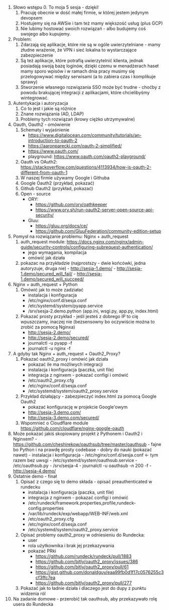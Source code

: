 1. Słowo wstępu
    0. To moja 5 sesja - dzięki!
    1. Pracuję obecnie w dość małej firmie, w której jestem jedynym devopsem
    2. Hostujemy się na AWSie i tam też mamy większość usług (plus GCP)
    3. Nie lubimy hostować swoich rozwiązań - albo budujemy coś swojego albo
       kupujemy.
2. Problem:
    1. Zdarzają się aplikacje, które nie są w ogóle uwierzytelniane - mamy
       złudne wrażenie, że VPN i sieć lokalna to wystarczające zabezpieczenie
    2. Są też aplikacje, które potrafią uwierzytelnić klienta, jednak posiadają
       swoją bazę loginów, dzięki czemu w menadżerach haseł mamy sporo wpisów
       i w ramach dnia pracy musimy się przelogowywać między serwisami (a to
       zabiera czas i komplikuje sprawy)
    3. Stworzenie własnego rozwiązania SSO może być trudne - choćby z powodu
       brakującej integracji z aplikacjami, które chcielibyśmy wintegrować.
3. Autentykacja i autoryzacja
    1. Co to jest i jakie są różnice
    2. Znane rozwiązania (AD, LDAP)
    3. Problemy tych rozwiązań (krowy ciężko utrzymywalne)
4. Oauth, Oauth2 - omówienie
    1. Schematy i wyjaśnienie
        - https://www.digitalocean.com/community/tutorials/an-introduction-to-oauth-2
        - https://aaronparecki.com/oauth-2-simplified/
        - https://www.oauth.com/
        - playground: https://www.oauth.com/oauth2-playground/
    2. Oauth vs OAuth2: https://stackoverflow.com/questions/4113934/how-is-oauth-2-different-from-oauth-1
    3. W naszej firmie używamy Google i Githuba
    4. Google Oauth2 (przykład, pokazać)
    5. Github Oauth2 (przykład, pokazać)
    6. Open - source
        - ORY: 
            - https://github.com/ory/oathkeeper
            - https://www.ory.sh/run-oauth2-server-open-source-api-security/
        - Gluu:
            - https://gluu.org/docs/ce/
            - https://github.com/GluuFederation/community-edition-setup
5. Pomysł na rozwiązanie problemu: Nginx + auth_request
    1. auth_request module: https://docs.nginx.com/nginx/admin-guide/security-controls/configuring-subrequest-authentication/
        - jego wymagania, kompilacja
        - omówić jak działa
    2. pokazac na przykładzie (najprostszy - dwie końcówki, jedna autoryzuje, druga nie)
            - http://sesja-1.demo/
            - http://sesja-1.demo/secured_will_fail/
            - http://sesja-1.demo/secured_will_succeed/
6. Nginx + auth_request + Python
    1. Omówić jak to może zadziałać
        - instalacja i konfiguracja
        - /etc/nginx/conf.d/sesja.conf
        - /etc/systemd/system/pyapp.service
        - /srv/sesja-2.demo.python (app.ini, wsgi.py, app.py, index.html)
    2. Pokazać prosty przykład - jeśli jesteś z dobrego IP to cię wpuszczamy, 
       inaczej nie (bezsensowny bo oczywiście można to zrobić za pomocą Nginxa)
        - http://sesja-2.demo/
        - http://sesja-2.demo/secured/
        - journalctl -u pyapp -f
        - journalctl -u nginx -f
7. A gdyby tak Nginx + auth_request + Oauth2_Proxy?
    1. Pokazać oauth2_proxy i omówić jak działa
        - pokazać ile ma możliwych integracji
        - instalacja i konfiguracja (paczka, unit file)
        - integracja z nginxem - pokazać configi i omówić
        - /etc/oauth2_proxy.cfg
        - /etc/nginx/conf.d/sesja.conf
        - /etc/systemd/system/oauth2_proxy.service
    2. Przykład działający - zabezpieczyć index.html za pomocą Google Oauth2
        - pokazać konfigurację w projekcie Google'owym
        - http://sesja-3.demo.com/
        - http://sesja-3.demo.com/secured/
    3. Wspomnieć o Cloudflare module https://github.com/cloudflare/nginx-google-oauth
8. Może pokazać jakiś skopiowany projekt z Pythonem i Oauth2 i Nginxem?
        - https://github.com/cheshirekow/oauthsub/tree/master/oauthsub
        - fajne bo Python i na prawdę prosty codebase - dobry do nauki (pokazać nawet)
        - instalacja i konfiguracja
        - /etc/nginx/conf.d/sesja.conf <- tym razem bez uwsgi
        - /etc/systemd/system/oauthsub.service
        - /etc/oauthsub.py
        - /srv/sesja-4
        - journalctl -u oauthsub -n 200 -f
        - http://sesja-4.demo/
9. Ostatnie demo - finał
    1. Opisać z czego się to demo składa - opisać preauthenticated w rundecku
        - instalacja i konfiguracja (paczka, unit file)
        - integracja z nginxem - pokazać configi i omówić
        - /etc/rundeck/framework.properties,profile,rundeck-config.properties
        - /var/lib/rundeck/exp/webapp/WEB-INF/web.xml
        - /etc/oauth2_proxy.cfg
        - /etc/nginx/conf.d/sesja.conf
        - /etc/systemd/system/oauth2_proxy.service
    1. Opisać problemy oauth2_proxy w odniesieniu do Rundecka:
        - user
        - rola użytkownika i brak jej przekazywania
        - pokazać PRki
            - https://github.com/rundeck/rundeck/pull/1883
            - https://github.com/bitly/oauth2_proxy/issues/386
            - https://github.com/bitly/oauth2_proxy/pull/61
            - https://gist.github.com/donaldguy/eaa99fb0d1f17c0576255c3cf3ffc7ea
            - https://github.com/bitly/oauth2_proxy/pull/277
    4. Pokazać jak to ładnie działa i dlaczego jest do dupy z punktu widzenia ról
10. Na zadanie domowe - przerobić tak oauthsub, aby przekazywało rolę usera do Rundecka